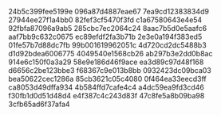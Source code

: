 24b5c399fee5199e
096a87d4887eae67
7ea9cd12383834d9
27944ee27f1a4bb0
82fef3cf5470f3fd
c1a67580643e4e54
92fbfa87096a9ab5
285cbc7ec2064c24
8aac7b5d0e5aafc6
aaf7bb9c632c0675
ec89efdf2fa3b71b
2e3e0a194f383ed5
01fe57b7d88dc7fb
99b001619962051c
4d720cd2dc5488b3
d1d92bdea6006775
4049540e1568cb26
ab297b3e2dd0b8ac
914e6c150f0a3a29
58e9e186d46f9ace
ea3d89c97d48f168
d6656c2be123bbe3
f68367c9e013b8bb
0932423dc09bca03
bea50622cec1286a
85cb3621c05c4080
0f464ea33eecd3ff
ca8053d49dffa934
4b584ffd7cafe4c4
a4dc59ea9fd3cd46
f30fb1d0d51d48d4
e4f387c4c243d83f
47c8fe5a8b09ba98
3cfb65ad6f37afa4
